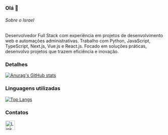 ### Olá 👋

###### Sobre o Israel
Desenvolvedor Full Stack com experiência em projetos de desenvolvimento web e automações administrativas. Trabalho com Python, JavaScript, TypeScript, Next.js, Vue.js e React.js. Focado em soluções práticas, desenvolvo projetos que trazem eficiência e inovação.


### Detalhes

[![Anurag's GitHub stats](https://github-readme-stats.vercel.app/api?username=IsraelAraujo70&show_icons=true&theme=dark)](https://github.com/anuraghazra/github-readme-stats)

### Linguagens utilizadas

[![Top Langs](https://github-readme-stats.vercel.app/api/top-langs/?username=IsraelAraujo70&layout=compact&langs_count=7&theme=dark)](https://github.com/anuraghazra/github-readme-stats)

### Contatos

[<img src='https://img.shields.io/badge/LinkedIn-0077B5?style=for-the-badge&logo=linkedin&logoColor=white' alt='Linkedin' height='30'>](https://www.linkedin.com/in/araisr/)

<!--
**IsraelAraujo70/IsraelAraujo70** is a ✨ _special_ ✨ repository because its `README.md` (this file) appears on your GitHub profile.

Here are some ideas to get you started:

- 🔭 I’m currently working on ...
- 🌱 I’m currently learning ...
- 👯 I’m looking to collaborate on ...
- 🤔 I’m looking for help with ...
- 💬 Ask me about ...
- 📫 How to reach me: ...
- 😄 Pronouns: ...
- ⚡ Fun fact: ...
-->
